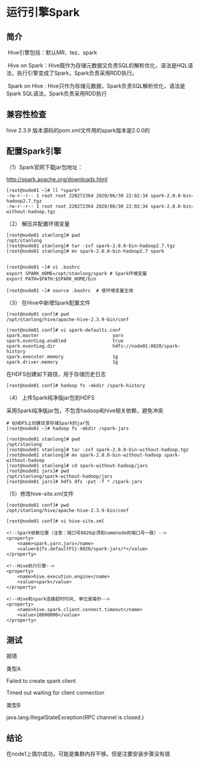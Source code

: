 # 运行引擎Spark

## 简介

​    Hive引擎包括：默认MR、tez、spark

​    Hive on Spark：Hive既作为存储元数据又负责SQL的解析优化，语法是HQL语法，执行引擎变成了Spark，Spark负责采用RDD执行。

​    Spark on Hive : Hive只作为存储元数据，Spark负责SQL解析优化，语法是Spark SQL语法，Spark负责采用RDD执行

## 兼容性检查

hive 2.3.9 版本源码的pom.xml文件用的spark版本是2.0.0的

## 配置Spark引擎

（1）Spark官网下载jar包地址：

http://spark.apache.org/downloads.html

```shell
[root@node01 ~]# ll *spark*
-rw-r--r-- 1 root root 220272364 2020/06/30 22:02:34 spark-2.0.0-bin-hadoop2.7.tgz
-rw-r--r-- 1 root root 220272364 2020/06/30 22:02:34 spark-2.0.0-bin-without-hadoop.tgz
```

（2） 解压并配置环境变量

```shell
[root@node01 stanlong]# pwd
/opt/stanlong
[root@node01 stanlong]# tar -zxf spark-2.0.0-bin-hadoop2.7.tgz 
[root@node01 stanlong]# mv spark-2.0.0-bin-hadoop2.7 spark


[root@node01 ~]# vi .bashrc 
export SPARK_HOME=/opt/stanlong/spark # Spark环境变量
export PATH=$PATH:$SPARK_HOME/bin

[root@node01 ~]# source .bashrc  # 使环境变量生效
```

（3） 在Hive中新增Spark配置文件

```shell
[root@node01 conf]# pwd
/opt/stanlong/hive/apache-hive-2.3.9-bin/conf

[root@node01 conf]# vi spark-defaults.conf
spark.master                           yarn
spark.eventLog.enabled                 true
spark.eventLog.dir                     hdfs://node01:8020/spark-history
spark.executor.memory                  1g
spark.driver.memory                    1g
```

在HDFS创建如下路径，用于存储历史日志

```shell
[root@node01 conf]# hadoop fs -mkdir /spark-history
```

（4） 上传Spark纯净版jar包到HDFS

采用Spark纯净版jar包，不包含hadoop和hive相关依赖，避免冲突

```shell
# 在HDFS上创建目录存储Spark的jar包
[root@node01 ~]# hadoop fs -mkdir /spark-jars

[root@node01 stanlong]# pwd
/opt/stanlong
[root@node01 stanlong]# tar -zxf spark-2.0.0-bin-without-hadoop.tgz 
[root@node01 stanlong]# mv spark-2.0.0-bin-without-hadoop spark-without-hadoop
[root@node01 stanlong]# cd spark-without-hadoop/jars
[root@node01 jars]# pwd
/opt/stanlong/spark-without-hadoop/jars
[root@node01 jars]# hdfs dfs -put -f * /spark-jars
```

（5）修改hive-site.xml文件

```shell
[root@node01 conf]# pwd
/opt/stanlong/hive/apache-hive-2.3.9-bin/conf

[root@node01 conf]# vi hive-site.xml

<!--Spark依赖位置（注意：端口号8020必须和namenode的端口号一致）-->
<property>
    <name>spark.yarn.jars</name>
    <value>${fs.defaultFS}:8020/spark-jars/*</value>
</property>
  
<!--Hive执行引擎-->
<property>
    <name>hive.execution.engine</name>
    <value>spark</value>
</property>

<!--Hive和spark连接超时时间, 单位是毫秒-->
<property>
    <name>hive.spark.client.connect.timeout</name>
    <value>10000000</value>
</property>
```

## 测试

报错

类型A

Failed to create spark client

Timed out waiting for client connection

类型B

java.lang.IllegalStateException(RPC channel is closed.)

## 结论

在node1上偶尔成功，可能是集群内存不够。但是注要安装步骤没有错

